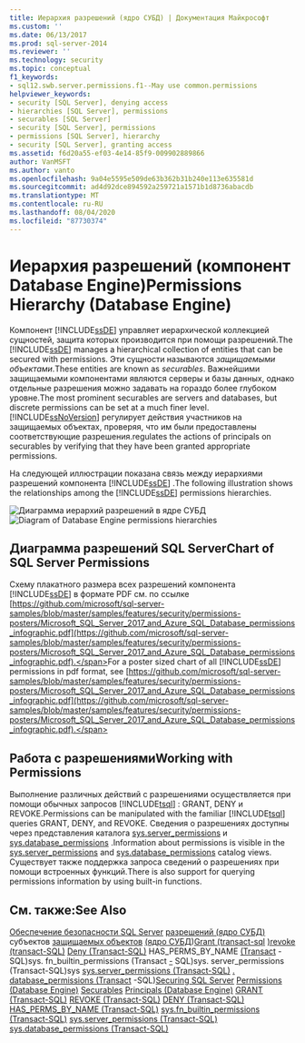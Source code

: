 ```yaml
---
title: Иерархия разрешений (ядро СУБД) | Документация Майкрософт
ms.custom: ''
ms.date: 06/13/2017
ms.prod: sql-server-2014
ms.reviewer: ''
ms.technology: security
ms.topic: conceptual
f1_keywords:
- sql12.swb.server.permissions.f1--May use common.permissions
helpviewer_keywords:
- security [SQL Server], denying access
- hierarchies [SQL Server], permissions
- securables [SQL Server]
- security [SQL Server], permissions
- permissions [SQL Server], hierarchy
- security [SQL Server], granting access
ms.assetid: f6d20a55-ef03-4e14-85f9-009902889866
author: VanMSFT
ms.author: vanto
ms.openlocfilehash: 9a04e5595e509de63b362b31b240e113e635581d
ms.sourcegitcommit: ad4d92dce894592a259721a1571b1d8736abacdb
ms.translationtype: MT
ms.contentlocale: ru-RU
ms.lasthandoff: 08/04/2020
ms.locfileid: "87730374"
---
```

# <a name="permissions-hierarchy-database-engine"></a><span data-ttu-id="37fd9-102">Иерархия разрешений (компонент Database Engine)</span><span class="sxs-lookup"><span data-stu-id="37fd9-102">Permissions Hierarchy (Database Engine)</span></span>
  <span data-ttu-id="37fd9-103">Компонент [!INCLUDE[ssDE](../../../includes/ssde-md.md)] управляет иерархической коллекцией сущностей, защита которых производится при помощи разрешений.</span><span class="sxs-lookup"><span data-stu-id="37fd9-103">The [!INCLUDE[ssDE](../../../includes/ssde-md.md)] manages a hierarchical collection of entities that can be secured with permissions.</span></span> <span data-ttu-id="37fd9-104">Эти сущности называются *защищаемыми объектами*.</span><span class="sxs-lookup"><span data-stu-id="37fd9-104">These entities are known as *securables*.</span></span> <span data-ttu-id="37fd9-105">Важнейшими защищаемыми компонентами являются серверы и базы данных, однако отдельные разрешения можно задавать на гораздо более глубоком уровне.</span><span class="sxs-lookup"><span data-stu-id="37fd9-105">The most prominent securables are servers and databases, but discrete permissions can be set at a much finer level.</span></span> [!INCLUDE[ssNoVersion](../../includes/ssnoversion-md.md)] <span data-ttu-id="37fd9-106">регулирует действия участников на защищаемых объектах, проверяя, что им были предоставлены соответствующие разрешения.</span><span class="sxs-lookup"><span data-stu-id="37fd9-106">regulates the actions of principals on securables by verifying that they have been granted appropriate permissions.</span></span>

 <span data-ttu-id="37fd9-107">На следующей иллюстрации показана связь между иерархиями разрешений компонента [!INCLUDE[ssDE](../../../includes/ssde-md.md)] .</span><span class="sxs-lookup"><span data-stu-id="37fd9-107">The following illustration shows the relationships among the [!INCLUDE[ssDE](../../../includes/ssde-md.md)] permissions hierarchies.</span></span>

 <span data-ttu-id="37fd9-108">![Диаграмма иерархий разрешений в ядре СУБД](../../database-engine/media/wj-security-layers.gif "Диаграмма иерархий разрешений в ядре СУБД")</span><span class="sxs-lookup"><span data-stu-id="37fd9-108">![Diagram of Database Engine permissions hierarchies](../../database-engine/media/wj-security-layers.gif "Diagram of Database Engine permissions hierarchies")</span></span>

## <a name="chart-of-sql-server-permissions"></a><span data-ttu-id="37fd9-109">Диаграмма разрешений SQL Server</span><span class="sxs-lookup"><span data-stu-id="37fd9-109">Chart of SQL Server Permissions</span></span>
 <span data-ttu-id="37fd9-110">Схему плакатного размера всех разрешений компонента [!INCLUDE[ssDE](../../../includes/ssde-md.md)] в формате PDF см. по ссылке [https://github.com/microsoft/sql-server-samples/blob/master/samples/features/security/permissions-posters/Microsoft_SQL_Server_2017_and_Azure_SQL_Database_permissions_infographic.pdf](https://github.com/microsoft/sql-server-samples/blob/master/samples/features/security/permissions-posters/Microsoft_SQL_Server_2017_and_Azure_SQL_Database_permissions_infographic.pdf).</span><span class="sxs-lookup"><span data-stu-id="37fd9-110">For a poster sized chart of all [!INCLUDE[ssDE](../../../includes/ssde-md.md)] permissions in pdf format, see [https://github.com/microsoft/sql-server-samples/blob/master/samples/features/security/permissions-posters/Microsoft_SQL_Server_2017_and_Azure_SQL_Database_permissions_infographic.pdf](https://github.com/microsoft/sql-server-samples/blob/master/samples/features/security/permissions-posters/Microsoft_SQL_Server_2017_and_Azure_SQL_Database_permissions_infographic.pdf).</span></span>

## <a name="working-with-permissions"></a><span data-ttu-id="37fd9-111">Работа с разрешениями</span><span class="sxs-lookup"><span data-stu-id="37fd9-111">Working with Permissions</span></span>
 <span data-ttu-id="37fd9-112">Выполнение различных действий с разрешениями осуществляется при помощи обычных запросов [!INCLUDE[tsql](../../includes/tsql-md.md)] : GRANT, DENY и REVOKE.</span><span class="sxs-lookup"><span data-stu-id="37fd9-112">Permissions can be manipulated with the familiar [!INCLUDE[tsql](../../includes/tsql-md.md)] queries GRANT, DENY, and REVOKE.</span></span> <span data-ttu-id="37fd9-113">Сведения о разрешениях доступны через представления каталога [sys.server_permissions](/sql/relational-databases/system-catalog-views/sys-server-permissions-transact-sql) и [sys.database_permissions](/sql/relational-databases/system-catalog-views/sys-database-permissions-transact-sql) .</span><span class="sxs-lookup"><span data-stu-id="37fd9-113">Information about permissions is visible in the [sys.server_permissions](/sql/relational-databases/system-catalog-views/sys-server-permissions-transact-sql) and [sys.database_permissions](/sql/relational-databases/system-catalog-views/sys-database-permissions-transact-sql) catalog views.</span></span> <span data-ttu-id="37fd9-114">Существует также поддержка запроса сведений о разрешениях при помощи встроенных функций.</span><span class="sxs-lookup"><span data-stu-id="37fd9-114">There is also support for querying permissions information by using built-in functions.</span></span>

## <a name="see-also"></a><span data-ttu-id="37fd9-115">См. также:</span><span class="sxs-lookup"><span data-stu-id="37fd9-115">See Also</span></span>
 <span data-ttu-id="37fd9-116">[Обеспечение безопасности SQL Server](securing-sql-server.md) [разрешений &#40;ядро СУБД&#41;](permissions-database-engine.md) субъектов [защищаемых объектов](securables.md) [&#40;ядро СУБД](authentication-access/principals-database-engine.md)&#41;[Grant &#40;transact-sql](/sql/t-sql/statements/grant-transact-sql) [&#41;revoke &#40;transact-SQL&#41;](/sql/t-sql/statements/revoke-transact-sql) [Deny &#40;Transact-SQL&#41;](/sql/t-sql/statements/deny-transact-sql) HAS_PERMS_BY_NAME [&#40;Transact](/sql/t-sql/functions/has-perms-by-name-transact-sql) -SQL&#41;sys. fn_builtin_permissions &#40;Transact [-](/sql/relational-databases/system-functions/sys-fn-builtin-permissions-transact-sql) SQL&#41;sys. server_permissions &#40;Transact-SQL&#41;sys [sys.server_permissions &#40;Transact-SQL&#41;](/sql/relational-databases/system-catalog-views/sys-server-permissions-transact-sql) [. database_permissions &#40;Transact](/sql/relational-databases/system-catalog-views/sys-database-permissions-transact-sql) -SQL&#41;</span><span class="sxs-lookup"><span data-stu-id="37fd9-116">[Securing SQL Server](securing-sql-server.md) [Permissions &#40;Database Engine&#41;](permissions-database-engine.md) [Securables](securables.md) [Principals &#40;Database Engine&#41;](authentication-access/principals-database-engine.md) [GRANT &#40;Transact-SQL&#41;](/sql/t-sql/statements/grant-transact-sql) [REVOKE &#40;Transact-SQL&#41;](/sql/t-sql/statements/revoke-transact-sql) [DENY &#40;Transact-SQL&#41;](/sql/t-sql/statements/deny-transact-sql) [HAS_PERMS_BY_NAME &#40;Transact-SQL&#41;](/sql/t-sql/functions/has-perms-by-name-transact-sql) [sys.fn_builtin_permissions &#40;Transact-SQL&#41;](/sql/relational-databases/system-functions/sys-fn-builtin-permissions-transact-sql) [sys.server_permissions &#40;Transact-SQL&#41;](/sql/relational-databases/system-catalog-views/sys-server-permissions-transact-sql) [sys.database_permissions &#40;Transact-SQL&#41;](/sql/relational-databases/system-catalog-views/sys-database-permissions-transact-sql)</span></span>


